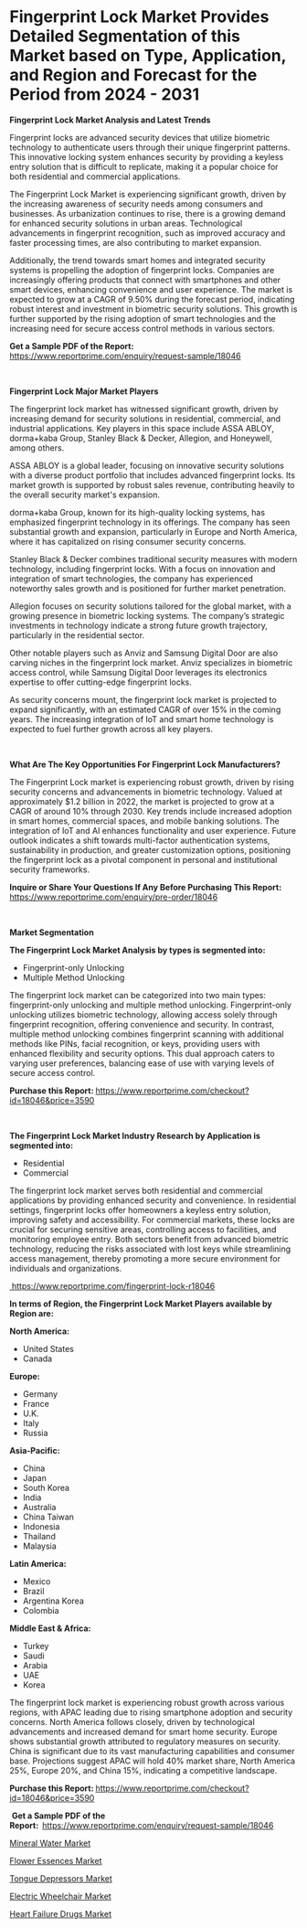 <p><h1>Fingerprint Lock Market Provides Detailed Segmentation of this Market based on Type, Application, and Region and Forecast for the Period from 2024 - 2031</h1></p><p><strong>Fingerprint Lock Market Analysis and Latest Trends</strong></p>
<p><p>Fingerprint locks are advanced security devices that utilize biometric technology to authenticate users through their unique fingerprint patterns. This innovative locking system enhances security by providing a keyless entry solution that is difficult to replicate, making it a popular choice for both residential and commercial applications.</p><p>The Fingerprint Lock Market is experiencing significant growth, driven by the increasing awareness of security needs among consumers and businesses. As urbanization continues to rise, there is a growing demand for enhanced security solutions in urban areas. Technological advancements in fingerprint recognition, such as improved accuracy and faster processing times, are also contributing to market expansion.</p><p>Additionally, the trend towards smart homes and integrated security systems is propelling the adoption of fingerprint locks. Companies are increasingly offering products that connect with smartphones and other smart devices, enhancing convenience and user experience. The market is expected to grow at a CAGR of 9.50% during the forecast period, indicating robust interest and investment in biometric security solutions. This growth is further supported by the rising adoption of smart technologies and the increasing need for secure access control methods in various sectors.</p></p>
<p><strong>Get a Sample PDF of the Report:&nbsp;</strong> <a href="https://www.reportprime.com/enquiry/request-sample/18046?utm_campaign=112&utm_medium=2&utm_source=Github&utm_content=ia&utm_term=20112024&utm_id=fingerprint-lock">https://www.reportprime.com/enquiry/request-sample/18046</a></p>
<p>&nbsp;</p>
<p><strong>Fingerprint Lock Major Market Players</strong></p>
<p><p>The fingerprint lock market has witnessed significant growth, driven by increasing demand for security solutions in residential, commercial, and industrial applications. Key players in this space include ASSA ABLOY, dorma+kaba Group, Stanley Black & Decker, Allegion, and Honeywell, among others.</p><p>ASSA ABLOY is a global leader, focusing on innovative security solutions with a diverse product portfolio that includes advanced fingerprint locks. Its market growth is supported by robust sales revenue, contributing heavily to the overall security market's expansion.</p><p>dorma+kaba Group, known for its high-quality locking systems, has emphasized fingerprint technology in its offerings. The company has seen substantial growth and expansion, particularly in Europe and North America, where it has capitalized on rising consumer security concerns.</p><p>Stanley Black & Decker combines traditional security measures with modern technology, including fingerprint locks. With a focus on innovation and integration of smart technologies, the company has experienced noteworthy sales growth and is positioned for further market penetration.</p><p>Allegion focuses on security solutions tailored for the global market, with a growing presence in biometric locking systems. The company’s strategic investments in technology indicate a strong future growth trajectory, particularly in the residential sector.</p><p>Other notable players such as Anviz and Samsung Digital Door are also carving niches in the fingerprint lock market. Anviz specializes in biometric access control, while Samsung Digital Door leverages its electronics expertise to offer cutting-edge fingerprint locks.</p><p>As security concerns mount, the fingerprint lock market is projected to expand significantly, with an estimated CAGR of over 15% in the coming years. The increasing integration of IoT and smart home technology is expected to fuel further growth across all key players.</p></p>
<p>&nbsp;</p>
<p><strong>What Are The Key Opportunities For Fingerprint Lock Manufacturers?</strong></p>
<p><p>The Fingerprint Lock market is experiencing robust growth, driven by rising security concerns and advancements in biometric technology. Valued at approximately $1.2 billion in 2022, the market is projected to grow at a CAGR of around 10% through 2030. Key trends include increased adoption in smart homes, commercial spaces, and mobile banking solutions. The integration of IoT and AI enhances functionality and user experience. Future outlook indicates a shift towards multi-factor authentication systems, sustainability in production, and greater customization options, positioning the fingerprint lock as a pivotal component in personal and institutional security frameworks.</p></p>
<p><strong>Inquire or Share Your Questions If Any Before Purchasing This Report:</strong> <a href="https://www.reportprime.com/enquiry/pre-order/18046?utm_campaign=112&utm_medium=2&utm_source=Github&utm_content=ia&utm_term=20112024&utm_id=fingerprint-lock">https://www.reportprime.com/enquiry/pre-order/18046</a></p>
<p>&nbsp;</p>
<p><strong>Market Segmentation</strong></p>
<p><strong>The Fingerprint Lock Market Analysis by types is segmented into:</strong></p>
<p><ul><li>Fingerprint-only Unlocking</li><li>Multiple Method Unlocking</li></ul></p>
<p><p>The fingerprint lock market can be categorized into two main types: fingerprint-only unlocking and multiple method unlocking. Fingerprint-only unlocking utilizes biometric technology, allowing access solely through fingerprint recognition, offering convenience and security. In contrast, multiple method unlocking combines fingerprint scanning with additional methods like PINs, facial recognition, or keys, providing users with enhanced flexibility and security options. This dual approach caters to varying user preferences, balancing ease of use with varying levels of secure access control.</p></p>
<p><strong>Purchase this Report:&nbsp;</strong><a href="https://www.reportprime.com/checkout?id=18046&price=3590&utm_campaign=112&utm_medium=2&utm_source=Github&utm_content=ia&utm_term=20112024&utm_id=fingerprint-lock">https://www.reportprime.com/checkout?id=18046&price=3590</a></p>
<p>&nbsp;</p>
<p><strong>The Fingerprint Lock Market Industry Research by Application is segmented into:</strong></p>
<p><ul><li>Residential</li><li>Commercial</li></ul></p>
<p><p>The fingerprint lock market serves both residential and commercial applications by providing enhanced security and convenience. In residential settings, fingerprint locks offer homeowners a keyless entry solution, improving safety and accessibility. For commercial markets, these locks are crucial for securing sensitive areas, controlling access to facilities, and monitoring employee entry. Both sectors benefit from advanced biometric technology, reducing the risks associated with lost keys while streamlining access management, thereby promoting a more secure environment for individuals and organizations.</p></p>
<p><a href="https://www.reportprime.com/fingerprint-lock-r18046?utm_campaign=112&utm_medium=2&utm_source=Github&utm_content=ia&utm_term=20112024&utm_id=fingerprint-lock">&nbsp;https://www.reportprime.com/fingerprint-lock-r18046</a></p>
<p><strong>In terms of Region, the Fingerprint Lock Market Players available by Region are:</strong></p>
<p>
    <p> <strong> North America: </strong>
        <ul>
            <li>United States</li>
            <li>Canada</li>
        </ul>
        </p> 
    <p> <strong> Europe: </strong>
        <ul>
            <li>Germany</li>
            <li>France</li>
            <li>U.K.</li>
            <li>Italy</li>
            <li>Russia</li>
        </ul>
        </p> 
    <p> <strong> Asia-Pacific: </strong>
        <ul>
            <li>China</li>
            <li>Japan</li>
            <li>South Korea</li>
            <li>India</li>
            <li>Australia</li>
            <li>China Taiwan</li>
            <li>Indonesia</li>
            <li>Thailand</li>
            <li>Malaysia</li>
        </ul>
        </p> 
    <p> <strong> Latin America: </strong>
        <ul>
            <li>Mexico</li>
            <li>Brazil</li>
            <li>Argentina Korea</li>
            <li>Colombia</li>
        </ul>
        </p> 
    <p> <strong> Middle East & Africa: </strong>
        <ul>
            <li>Turkey</li>
            <li>Saudi</li>
            <li>Arabia</li>
            <li>UAE</li>
            <li>Korea</li>
        </ul>
    </p>
    </p>
<p><p>The fingerprint lock market is experiencing robust growth across various regions, with APAC leading due to rising smartphone adoption and security concerns. North America follows closely, driven by technological advancements and increased demand for smart home security. Europe shows substantial growth attributed to regulatory measures on security. China is significant due to its vast manufacturing capabilities and consumer base. Projections suggest APAC will hold 40% market share, North America 25%, Europe 20%, and China 15%, indicating a competitive landscape.</p></p>
<p><strong>Purchase this Report: </strong><a href="https://www.reportprime.com/checkout?id=18046&price=3590&utm_campaign=112&utm_medium=2&utm_source=Github&utm_content=ia&utm_term=20112024&utm_id=fingerprint-lock">https://www.reportprime.com/checkout?id=18046&price=3590</a></p>
<p>&nbsp;<strong>Get a Sample PDF of the Report:&nbsp;&nbsp;</strong><a href="https://www.reportprime.com/enquiry/request-sample/18046?utm_campaign=112&utm_medium=2&utm_source=Github&utm_content=ia&utm_term=20112024&utm_id=fingerprint-lock">https://www.reportprime.com/enquiry/request-sample/18046</a></p>
<p><strong></strong></p>
<p><p><a href="https://www.linkedin.com/pulse/strategic-insights-global-mineral-water-market-trends-2024-iqalf?utm_campaign=112&utm_medium=2&utm_source=Github&utm_content=ia&utm_term=20112024&utm_id=fingerprint-lock">Mineral Water Market</a></p><p><a href="https://issuu.com/reportprime-2/docs/flower-essences-market-size-2030.pp_e241a5c252837d?utm_campaign=112&utm_medium=2&utm_source=Github&utm_content=ia&utm_term=20112024&utm_id=fingerprint-lock">Flower Essences Market</a></p><p><a href="https://www.linkedin.com/pulse/tongue-depressors-market-trends-prediction-ofthe-cagr71from-h0ctc?utm_campaign=112&utm_medium=2&utm_source=Github&utm_content=ia&utm_term=20112024&utm_id=fingerprint-lock">Tongue Depressors Market</a></p><p><a href="https://www.linkedin.com/pulse/outlook-electric-wheelchair-market-2024-2031-detailed-v38cc?utm_campaign=112&utm_medium=2&utm_source=Github&utm_content=ia&utm_term=20112024&utm_id=fingerprint-lock">Electric Wheelchair Market</a></p><p><a href="https://issuu.com/reportprime-2/docs/heart-failure-drugs-market-size-203_879effda62ced3?utm_campaign=112&utm_medium=2&utm_source=Github&utm_content=ia&utm_term=20112024&utm_id=fingerprint-lock">Heart Failure Drugs Market</a></p></p>